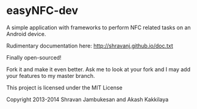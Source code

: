 easyNFC-dev
===========

A simple application with frameworks to perform NFC related tasks on an Android device.

Rudimentary documentation here: http://shravanj.github.io/doc.txt

Finally open-sourced!

Fork it and make it even better. Ask me to look at your fork and I may add your features to my master branch. 

This project is licensed under the MIT License

Copyright 2013-2014 Shravan Jambukesan and Akash Kakkilaya

